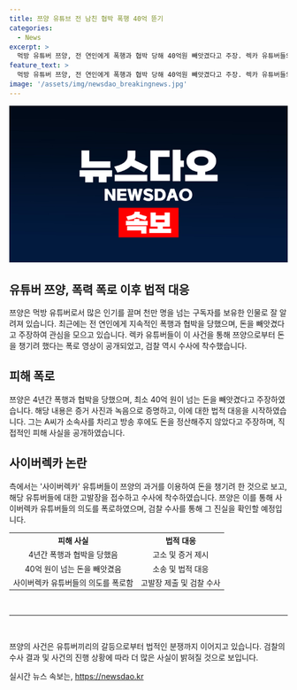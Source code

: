 ```yaml
---
title: 쯔양 유튜브 전 남친 협박 폭행 40억 뜯기
categories:
  - News
excerpt: >
  먹방 유튜버 쯔양, 전 연인에게 폭행과 협박 당해 40억원 빼앗겼다고 주장. 렉카 유튜버들의 돈 뜯기 의혹도 수사. 쯔양, 폭로 영상 공개한 이유는 사이버렉카 유튜버들의 약점 잡아 돈 뜯기 의도 파악. 검찰, 관련 유튜버들의 수사에 착수. 사건의 전말은 이채연 기자가 전합니다. #쯔양 #유튜버 #폭행
feature_text: >
  먹방 유튜버 쯔양, 전 연인에게 폭행과 협박 당해 40억원 빼앗겼다고 주장. 렉카 유튜버들의 돈 뜯기 의혹도 수사. 쯔양, 폭로 영상 공개한 이유는 사이버렉카 유튜버들의 약점 잡아 돈 뜯기 의도 파악. 검찰, 관련 유튜버들의 수사에 착수. 사건의 전말은 이채연 기자가 전합니다. #쯔양 #유튜버 #폭행
image: '/assets/img/newsdao_breakingnews.jpg'
---
```


<p><img src="/assets/img/newsdao_breakingnews.jpg" alt="cryptoinkorea 속보" /></p>

<h2>유튜버 쯔양, 폭력 폭로 이후 법적 대응</h2>

<p data-ke-size="size16">쯔양은 먹방 유튜버로서 많은 인기를 끌며 천만 명을 넘는 구독자를 보유한 인물로 잘 알려져 있습니다. 최근에는 전 연인에게 지속적인 폭행과 협박을 당했으며, 돈을 빼앗겼다고 주장하여 관심을 모으고 있습니다. 렉카 유튜버들이 이 사건을 통해 쯔양으로부터 돈을 챙기려 했다는 폭로 영상이 공개되었고, 검찰 역시 수사에 착수했습니다.</p>

<h2 data-ke-size="size26">피해 폭로</h2>

<p data-ke-size="size16">쯔양은 4년간 폭행과 협박을 당했으며, 최소 40억 원이 넘는 돈을 빼앗겼다고 주장하였습니다. 해당 내용은 증거 사진과 녹음으로 증명하고, 이에 대한 법적 대응을 시작하였습니다. 그는 A씨가 소속사를 차리고 방송 후에도 돈을 정산해주지 않았다고 주장하며, 직접적인 피해 사실을 공개하였습니다.</p>

<h2 data-ke-size="size26">사이버렉카 논란</h2>

<p data-ke-size="size16">측에서는 '사이버렉카' 유튜버들이 쯔양의 과거를 이용하여 돈을 챙기려 한 것으로 보고, 해당 유튜버들에 대한 고발장을 접수하고 수사에 착수하였습니다. 쯔양은 이를 통해 사이버렉카 유튜버들의 의도를 폭로하였으며, 검찰 수사를 통해 그 진실을 확인할 예정입니다.</p>

<table>
    <tr>
        <th style="text-align: center;">피해 사실</th>
        <th style="text-align: center;">법적 대응</th>
    </tr>
    <tr>
        <td style="text-align: center;">4년간 폭행과 협박을 당했음</td>
        <td style="text-align: center;">고소 및 증거 제시</td>
    </tr>
    <tr>
        <td style="text-align: center;">40억 원이 넘는 돈을 빼앗겼음</td>
        <td style="text-align: center;">소송 및 법적 대응</td>
    </tr>
    <tr>
        <td style="text-align: center;">사이버렉카 유튜버들의 의도를 폭로함</td>
        <td style="text-align: center;">고발장 제출 및 검찰 수사</td>
    </tr>
</table>

<p data-ke-size="size16">&nbsp;</p>

<hr>

<p data-ke-size="size16">&nbsp;</p>

<p data-ke-size="size16">쯔양의 사건은 유튜버끼리의 갈등으로부터 법적인 분쟁까지 이어지고 있습니다. 검찰의 수사 결과 및 사건의 진행 상황에 따라 더 많은 사실이 밝혀질 것으로 보입니다. </p>
실시간 뉴스 속보는, <a href="https://newsdao.kr" rel="dofollow">https://newsdao.kr</a>


